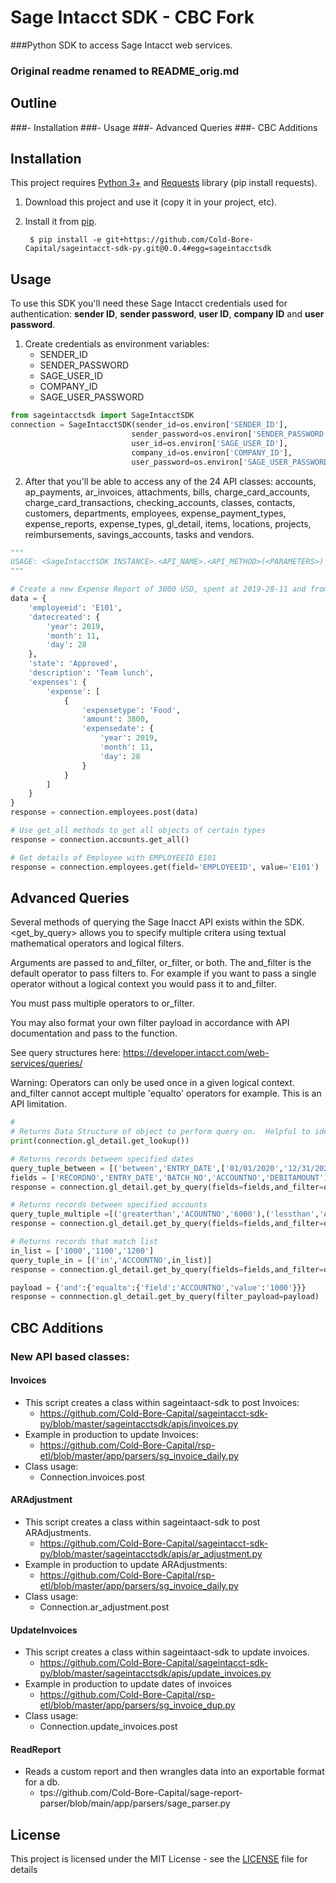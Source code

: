 # Sage Intacct SDK - CBC Fork
###Python SDK to access Sage Intacct web services. 

### Original readme renamed to README_orig.md

## Outline
 ###- Installation
 ###- Usage
 ###- Advanced Queries
 ###- CBC Additions

 

## Installation
This project requires [Python 3+](https://www.python.org/downloads/) and [Requests](https://pypi.org/project/requests/) library (pip install requests).

1. Download this project and use it (copy it in your project, etc).
2. Install it from [pip](https://pypi.org).
        
        $ pip install -e git+https://github.com/Cold-Bore-Capital/sageintacct-sdk-py.git@0.0.4#egg=sageintacctsdk


## Usage

To use this SDK you'll need these Sage Intacct credentials used for authentication: **sender ID**, **sender password**, **user ID**, **company ID** and **user password**.


1. Create credentials as environment variables:
   - SENDER_ID 
   - SENDER_PASSWORD 
   - SAGE_USER_ID 
   - COMPANY_ID 
   - SAGE_USER_PASSWORD
```python
from sageintacctsdk import SageIntacctSDK
connection = SageIntacctSDK(sender_id=os.environ['SENDER_ID'],
                           sender_password=os.environ['SENDER_PASSWORD'],
                           user_id=os.environ['SAGE_USER_ID'],
                           company_id=os.environ['COMPANY_ID'],
                           user_password=os.environ['SAGE_USER_PASSWORD'])

```
2. After that you'll be able to access any of the 24 API classes: accounts, ap_payments, ar_invoices, attachments, bills, charge_card_accounts, charge_card_transactions, checking_accounts, classes, contacts, customers, departments, employees, expense_payment_types, expense_reports, expense_types, gl_detail, items, locations, projects, reimbursements, savings_accounts, tasks and vendors.
```python
"""
USAGE: <SageIntacctSDK INSTANCE>.<API_NAME>.<API_METHOD>(<PARAMETERS>)
"""

# Create a new Expense Report of 3800 USD, spent at 2019-28-11 and from employee with employee id E101
data = {
    'employeeid': 'E101',
    'datecreated': {
        'year': 2019,
        'month': 11,
        'day': 28
    },
    'state': 'Approved',
    'description': 'Team lunch',
    'expenses': {
        'expense': [
            {
                'expensetype': 'Food',
                'amount': 3800,
                'expensedate': {
                    'year': 2019,
                    'month': 11,
                    'day': 28
                }
            }
        ]
    }
}
response = connection.employees.post(data)

# Use get_all methods to get all objects of certain types
response = connection.accounts.get_all()

# Get details of Employee with EMPLOYEEID E101
response = connection.employees.get(field='EMPLOYEEID', value='E101')
```

## Advanced Queries
Several methods of querying the Sage Inacct API exists within the SDK.  <get_by_query> allows you to specify multiple 
critera using textual mathematical operators and logical filters.  
   
Arguments are passed to and_filter, or_filter, or both.  The and_filter is the default operator to pass filters to.
For example if you want to pass a single operator without a logical context you would pass it to and_filter.

You must pass multiple operators to or_filter.

You may also format your own filter payload in accordance with API documentation and pass to the function.

See query structures here: https://developer.intacct.com/web-services/queries/

Warning: Operators can only be used once in a given logical context. and_filter cannot accept multiple 'equalto' operators
for example.  This is an API limitation.

```python
#
# Returns Data Structure of object to perform query on.  Helpful to identify field keys.
print(connection.gl_detail.get_lookup())

# Returns records between specified dates
query_tuple_between = [('between','ENTRY_DATE',['01/01/2020','12/31/2020'])]
fields = ['RECORDNO','ENTRY_DATE','BATCH_NO','ACCOUNTNO','DEBITAMOUNT']
response = connection.gl_detail.get_by_query(fields=fields,and_filter=query_tuple_between)

# Returns records between specified accounts
query_tuple_multiple =[('greaterthan','ACOUNTNO','6000'),('lessthan','ACCOUNTNO','7000')]
response = connection.gl_detail.get_by_query(fields=fields,and_filter=query_tuple_multiple)

# Returns records that match list
in_list = ['1000','1100','1200']
query_tuple_in = [('in','ACCOUNTNO',in_list)]
response = connection.gl_detail.get_by_query(fields=fields,and_filter=query_tuple_in)

payload = {'and':{'equalto':{'field':'ACCOUNTNO','value':'1000'}}}
response = connnection.gl_detail.get_by_query(filter_payload=payload)

```

## CBC Additions
### New API based classes:

#### Invoices 
- This script creates a class within sageintaact-sdk to post Invoices:
  - https://github.com/Cold-Bore-Capital/sageintacct-sdk-py/blob/master/sageintacctsdk/apis/invoices.py
- Example in production to update Invoices:
  - https://github.com/Cold-Bore-Capital/rsp-etl/blob/master/app/parsers/sg_invoice_daily.py
- Class usage:
    - Connection.invoices.post

#### ARAdjustment
- This script creates a class within sageintaact-sdk to post ARAdjustments. 
  - https://github.com/Cold-Bore-Capital/sageintacct-sdk-py/blob/master/sageintacctsdk/apis/ar_adjustment.py
- Example in production to update ARAdjustments:
  - https://github.com/Cold-Bore-Capital/rsp-etl/blob/master/app/parsers/sg_invoice_daily.py
- Class usage:
    - Connection.ar_adjustment.post

#### UpdateInvoices
- This script creates a class within sageintaact-sdk to update invoices.
  - https://github.com/Cold-Bore-Capital/sageintacct-sdk-py/blob/master/sageintacctsdk/apis/update_invoices.py
- Example in production to update dates of invoices
  - https://github.com/Cold-Bore-Capital/rsp-etl/blob/master/app/parsers/sg_invoice_dup.py
- Class usage:
    - Connection.update_invoices.post
#### ReadReport
 - Reads a custom report and then wrangles data into an exportable format for a db.
   - tps://github.com/Cold-Bore-Capital/sage-report-parser/blob/main/app/parsers/sage_parser.py

    
## License

This project is licensed under the MIT License - see the [LICENSE](LICENSE) file for details
